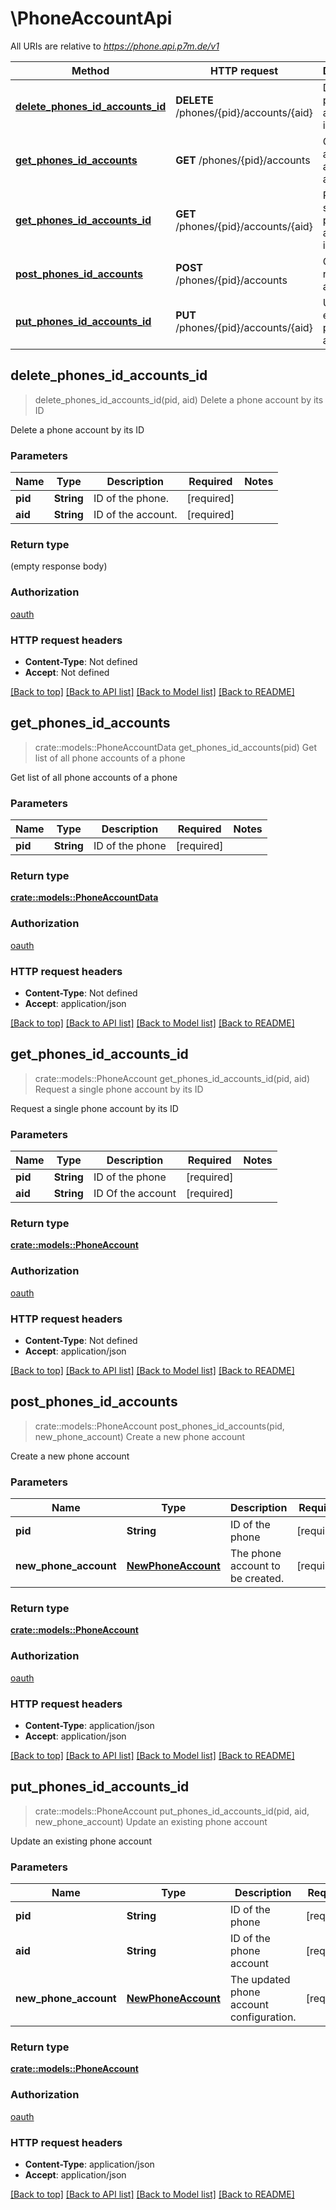 # \PhoneAccountApi

All URIs are relative to *https://phone.api.p7m.de/v1*

Method | HTTP request | Description
------------- | ------------- | -------------
[**delete_phones_id_accounts_id**](PhoneAccountApi.md#delete_phones_id_accounts_id) | **DELETE** /phones/{pid}/accounts/{aid} | Delete a phone account by its ID
[**get_phones_id_accounts**](PhoneAccountApi.md#get_phones_id_accounts) | **GET** /phones/{pid}/accounts | Get list of all phone accounts of a phone
[**get_phones_id_accounts_id**](PhoneAccountApi.md#get_phones_id_accounts_id) | **GET** /phones/{pid}/accounts/{aid} | Request a single phone account by its ID
[**post_phones_id_accounts**](PhoneAccountApi.md#post_phones_id_accounts) | **POST** /phones/{pid}/accounts | Create a new phone account
[**put_phones_id_accounts_id**](PhoneAccountApi.md#put_phones_id_accounts_id) | **PUT** /phones/{pid}/accounts/{aid} | Update an existing phone account



## delete_phones_id_accounts_id

> delete_phones_id_accounts_id(pid, aid)
Delete a phone account by its ID

Delete a phone account by its ID

### Parameters


Name | Type | Description  | Required | Notes
------------- | ------------- | ------------- | ------------- | -------------
**pid** | **String** | ID of the phone. | [required] |
**aid** | **String** | ID of the account. | [required] |

### Return type

 (empty response body)

### Authorization

[oauth](../README.md#oauth)

### HTTP request headers

- **Content-Type**: Not defined
- **Accept**: Not defined

[[Back to top]](#) [[Back to API list]](../README.md#documentation-for-api-endpoints) [[Back to Model list]](../README.md#documentation-for-models) [[Back to README]](../README.md)


## get_phones_id_accounts

> crate::models::PhoneAccountData get_phones_id_accounts(pid)
Get list of all phone accounts of a phone

Get list of all phone accounts of a phone

### Parameters


Name | Type | Description  | Required | Notes
------------- | ------------- | ------------- | ------------- | -------------
**pid** | **String** | ID of the phone | [required] |

### Return type

[**crate::models::PhoneAccountData**](PhoneAccountData.md)

### Authorization

[oauth](../README.md#oauth)

### HTTP request headers

- **Content-Type**: Not defined
- **Accept**: application/json

[[Back to top]](#) [[Back to API list]](../README.md#documentation-for-api-endpoints) [[Back to Model list]](../README.md#documentation-for-models) [[Back to README]](../README.md)


## get_phones_id_accounts_id

> crate::models::PhoneAccount get_phones_id_accounts_id(pid, aid)
Request a single phone account by its ID

Request a single phone account by its ID

### Parameters


Name | Type | Description  | Required | Notes
------------- | ------------- | ------------- | ------------- | -------------
**pid** | **String** | ID of the phone | [required] |
**aid** | **String** | ID Of the account | [required] |

### Return type

[**crate::models::PhoneAccount**](PhoneAccount.md)

### Authorization

[oauth](../README.md#oauth)

### HTTP request headers

- **Content-Type**: Not defined
- **Accept**: application/json

[[Back to top]](#) [[Back to API list]](../README.md#documentation-for-api-endpoints) [[Back to Model list]](../README.md#documentation-for-models) [[Back to README]](../README.md)


## post_phones_id_accounts

> crate::models::PhoneAccount post_phones_id_accounts(pid, new_phone_account)
Create a new phone account

Create a new phone account

### Parameters


Name | Type | Description  | Required | Notes
------------- | ------------- | ------------- | ------------- | -------------
**pid** | **String** | ID of the phone | [required] |
**new_phone_account** | [**NewPhoneAccount**](NewPhoneAccount.md) | The phone account to be created. | [required] |

### Return type

[**crate::models::PhoneAccount**](PhoneAccount.md)

### Authorization

[oauth](../README.md#oauth)

### HTTP request headers

- **Content-Type**: application/json
- **Accept**: application/json

[[Back to top]](#) [[Back to API list]](../README.md#documentation-for-api-endpoints) [[Back to Model list]](../README.md#documentation-for-models) [[Back to README]](../README.md)


## put_phones_id_accounts_id

> crate::models::PhoneAccount put_phones_id_accounts_id(pid, aid, new_phone_account)
Update an existing phone account

Update an existing phone account

### Parameters


Name | Type | Description  | Required | Notes
------------- | ------------- | ------------- | ------------- | -------------
**pid** | **String** | ID of the phone | [required] |
**aid** | **String** | ID of the phone account | [required] |
**new_phone_account** | [**NewPhoneAccount**](NewPhoneAccount.md) | The updated phone account configuration. | [required] |

### Return type

[**crate::models::PhoneAccount**](PhoneAccount.md)

### Authorization

[oauth](../README.md#oauth)

### HTTP request headers

- **Content-Type**: application/json
- **Accept**: application/json

[[Back to top]](#) [[Back to API list]](../README.md#documentation-for-api-endpoints) [[Back to Model list]](../README.md#documentation-for-models) [[Back to README]](../README.md)

